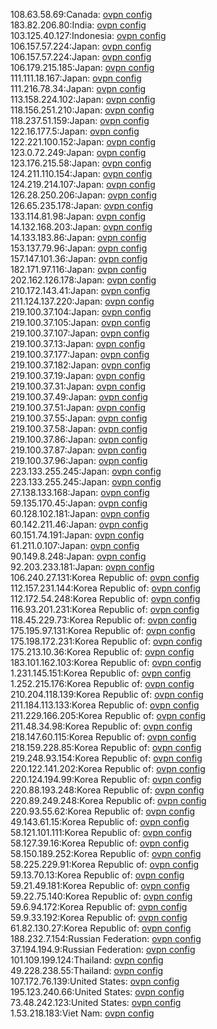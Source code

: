 108.63.58.69:Canada: [ovpn config](vpn/108_63_58_69.ovpn)  
183.82.206.80:India: [ovpn config](vpn/183_82_206_80.ovpn)  
103.125.40.127:Indonesia: [ovpn config](vpn/103_125_40_127.ovpn)  
106.157.57.224:Japan: [ovpn config](vpn/106_157_57_224.ovpn)  
106.157.57.224:Japan: [ovpn config](vpn/106_157_57_224.ovpn)  
106.179.215.185:Japan: [ovpn config](vpn/106_179_215_185.ovpn)  
111.111.18.167:Japan: [ovpn config](vpn/111_111_18_167.ovpn)  
111.216.78.34:Japan: [ovpn config](vpn/111_216_78_34.ovpn)  
113.158.224.102:Japan: [ovpn config](vpn/113_158_224_102.ovpn)  
118.156.251.210:Japan: [ovpn config](vpn/118_156_251_210.ovpn)  
118.237.51.159:Japan: [ovpn config](vpn/118_237_51_159.ovpn)  
122.16.177.5:Japan: [ovpn config](vpn/122_16_177_5.ovpn)  
122.221.100.152:Japan: [ovpn config](vpn/122_221_100_152.ovpn)  
123.0.72.249:Japan: [ovpn config](vpn/123_0_72_249.ovpn)  
123.176.215.58:Japan: [ovpn config](vpn/123_176_215_58.ovpn)  
124.211.110.154:Japan: [ovpn config](vpn/124_211_110_154.ovpn)  
124.219.214.107:Japan: [ovpn config](vpn/124_219_214_107.ovpn)  
126.28.250.206:Japan: [ovpn config](vpn/126_28_250_206.ovpn)  
126.65.235.178:Japan: [ovpn config](vpn/126_65_235_178.ovpn)  
133.114.81.98:Japan: [ovpn config](vpn/133_114_81_98.ovpn)  
14.132.168.203:Japan: [ovpn config](vpn/14_132_168_203.ovpn)  
14.133.183.86:Japan: [ovpn config](vpn/14_133_183_86.ovpn)  
153.137.79.96:Japan: [ovpn config](vpn/153_137_79_96.ovpn)  
157.147.101.36:Japan: [ovpn config](vpn/157_147_101_36.ovpn)  
182.171.97.116:Japan: [ovpn config](vpn/182_171_97_116.ovpn)  
202.162.126.178:Japan: [ovpn config](vpn/202_162_126_178.ovpn)  
210.172.143.41:Japan: [ovpn config](vpn/210_172_143_41.ovpn)  
211.124.137.220:Japan: [ovpn config](vpn/211_124_137_220.ovpn)  
219.100.37.104:Japan: [ovpn config](vpn/219_100_37_104.ovpn)  
219.100.37.105:Japan: [ovpn config](vpn/219_100_37_105.ovpn)  
219.100.37.107:Japan: [ovpn config](vpn/219_100_37_107.ovpn)  
219.100.37.13:Japan: [ovpn config](vpn/219_100_37_13.ovpn)  
219.100.37.177:Japan: [ovpn config](vpn/219_100_37_177.ovpn)  
219.100.37.182:Japan: [ovpn config](vpn/219_100_37_182.ovpn)  
219.100.37.19:Japan: [ovpn config](vpn/219_100_37_19.ovpn)  
219.100.37.31:Japan: [ovpn config](vpn/219_100_37_31.ovpn)  
219.100.37.49:Japan: [ovpn config](vpn/219_100_37_49.ovpn)  
219.100.37.51:Japan: [ovpn config](vpn/219_100_37_51.ovpn)  
219.100.37.55:Japan: [ovpn config](vpn/219_100_37_55.ovpn)  
219.100.37.58:Japan: [ovpn config](vpn/219_100_37_58.ovpn)  
219.100.37.86:Japan: [ovpn config](vpn/219_100_37_86.ovpn)  
219.100.37.87:Japan: [ovpn config](vpn/219_100_37_87.ovpn)  
219.100.37.96:Japan: [ovpn config](vpn/219_100_37_96.ovpn)  
223.133.255.245:Japan: [ovpn config](vpn/223_133_255_245.ovpn)  
223.133.255.245:Japan: [ovpn config](vpn/223_133_255_245.ovpn)  
27.138.133.168:Japan: [ovpn config](vpn/27_138_133_168.ovpn)  
59.135.170.45:Japan: [ovpn config](vpn/59_135_170_45.ovpn)  
60.128.102.181:Japan: [ovpn config](vpn/60_128_102_181.ovpn)  
60.142.211.46:Japan: [ovpn config](vpn/60_142_211_46.ovpn)  
60.151.74.191:Japan: [ovpn config](vpn/60_151_74_191.ovpn)  
61.211.0.107:Japan: [ovpn config](vpn/61_211_0_107.ovpn)  
90.149.8.248:Japan: [ovpn config](vpn/90_149_8_248.ovpn)  
92.203.233.181:Japan: [ovpn config](vpn/92_203_233_181.ovpn)  
106.240.27.131:Korea Republic of: [ovpn config](vpn/106_240_27_131.ovpn)  
112.157.231.144:Korea Republic of: [ovpn config](vpn/112_157_231_144.ovpn)  
112.172.54.248:Korea Republic of: [ovpn config](vpn/112_172_54_248.ovpn)  
116.93.201.231:Korea Republic of: [ovpn config](vpn/116_93_201_231.ovpn)  
118.45.229.73:Korea Republic of: [ovpn config](vpn/118_45_229_73.ovpn)  
175.195.97.131:Korea Republic of: [ovpn config](vpn/175_195_97_131.ovpn)  
175.198.172.231:Korea Republic of: [ovpn config](vpn/175_198_172_231.ovpn)  
175.213.10.36:Korea Republic of: [ovpn config](vpn/175_213_10_36.ovpn)  
183.101.162.103:Korea Republic of: [ovpn config](vpn/183_101_162_103.ovpn)  
1.231.145.151:Korea Republic of: [ovpn config](vpn/1_231_145_151.ovpn)  
1.252.215.176:Korea Republic of: [ovpn config](vpn/1_252_215_176.ovpn)  
210.204.118.139:Korea Republic of: [ovpn config](vpn/210_204_118_139.ovpn)  
211.184.113.133:Korea Republic of: [ovpn config](vpn/211_184_113_133.ovpn)  
211.229.166.205:Korea Republic of: [ovpn config](vpn/211_229_166_205.ovpn)  
211.48.34.98:Korea Republic of: [ovpn config](vpn/211_48_34_98.ovpn)  
218.147.60.115:Korea Republic of: [ovpn config](vpn/218_147_60_115.ovpn)  
218.159.228.85:Korea Republic of: [ovpn config](vpn/218_159_228_85.ovpn)  
219.248.93.154:Korea Republic of: [ovpn config](vpn/219_248_93_154.ovpn)  
220.122.141.202:Korea Republic of: [ovpn config](vpn/220_122_141_202.ovpn)  
220.124.194.99:Korea Republic of: [ovpn config](vpn/220_124_194_99.ovpn)  
220.88.193.248:Korea Republic of: [ovpn config](vpn/220_88_193_248.ovpn)  
220.89.249.248:Korea Republic of: [ovpn config](vpn/220_89_249_248.ovpn)  
220.93.55.62:Korea Republic of: [ovpn config](vpn/220_93_55_62.ovpn)  
49.143.61.15:Korea Republic of: [ovpn config](vpn/49_143_61_15.ovpn)  
58.121.101.111:Korea Republic of: [ovpn config](vpn/58_121_101_111.ovpn)  
58.127.39.16:Korea Republic of: [ovpn config](vpn/58_127_39_16.ovpn)  
58.150.189.252:Korea Republic of: [ovpn config](vpn/58_150_189_252.ovpn)  
58.225.229.91:Korea Republic of: [ovpn config](vpn/58_225_229_91.ovpn)  
59.13.70.13:Korea Republic of: [ovpn config](vpn/59_13_70_13.ovpn)  
59.21.49.181:Korea Republic of: [ovpn config](vpn/59_21_49_181.ovpn)  
59.22.75.140:Korea Republic of: [ovpn config](vpn/59_22_75_140.ovpn)  
59.6.94.172:Korea Republic of: [ovpn config](vpn/59_6_94_172.ovpn)  
59.9.33.192:Korea Republic of: [ovpn config](vpn/59_9_33_192.ovpn)  
61.82.130.27:Korea Republic of: [ovpn config](vpn/61_82_130_27.ovpn)  
188.232.7.154:Russian Federation: [ovpn config](vpn/188_232_7_154.ovpn)  
37.194.194.9:Russian Federation: [ovpn config](vpn/37_194_194_9.ovpn)  
101.109.199.124:Thailand: [ovpn config](vpn/101_109_199_124.ovpn)  
49.228.238.55:Thailand: [ovpn config](vpn/49_228_238_55.ovpn)  
107.172.76.139:United States: [ovpn config](vpn/107_172_76_139.ovpn)  
195.123.240.66:United States: [ovpn config](vpn/195_123_240_66.ovpn)  
73.48.242.123:United States: [ovpn config](vpn/73_48_242_123.ovpn)  
1.53.218.183:Viet Nam: [ovpn config](vpn/1_53_218_183.ovpn)  
